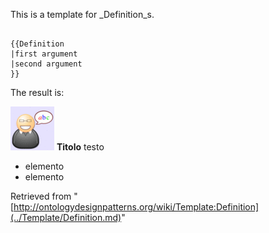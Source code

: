 This is a template for _Definition_s.




```

{{Definition
|first argument
|second argument
}}

```

The result is:




[![](../images/thumb/6/6f/Definition.gif/70px-Definition.gif)](../Image/Definition.gif.md "Definition.gif")
__Titolo__
testo 
* elemento
* elemento



  






Retrieved from "[http://ontologydesignpatterns.org/wiki/Template:Definition](../Template/Definition.md)"